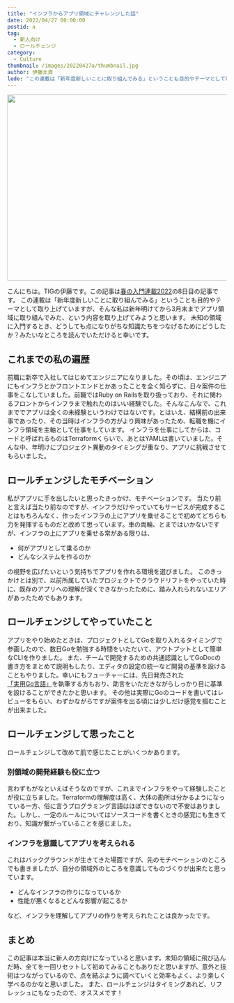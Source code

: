 ```yaml
---
title: "インフラからアプリ領域にチャレンジした話"
date: 2022/04/27 00:00:00
postid: a
tag:
  - 新人向け
  - ロールチェンジ
category:
  - Culture
thumbnail: /images/20220427a/thumbnail.jpg
author: 伊藤太斉
lede: "この連載は「新年度新しいことに取り組んでみる」ということも目的やテーマとして取り上げていますが、そんな私は新年明けてから3月末までアプリ領域に取り組んでみた、という内容を取り上げてみようと思います。未知の領域に入門するとき、どうしても点になりがちな知識たちをつなげるためにどうしたか？みたいなところを読んでいただけると幸いです。"
---
```


<img src="/images/20220427a/change-g898fb62db_640.jpg" alt="" width="640" height="426">

こんにちは。TIGの伊藤です。この記事は[春の入門連載2022](/articles/20220418a)の8日目の記事です。
この連載は「新年度新しいことに取り組んでみる」ということも目的やテーマとして取り上げていますが、そんな私は新年明けてから3月末までアプリ領域に取り組んでみた、という内容を取り上げてみようと思います。
未知の領域に入門するとき、どうしても点になりがちな知識たちをつなげるためにどうしたか？みたいなところを読んでいただけると幸いです。

## これまでの私の遍歴
前職に新卒で入社してはじめてエンジニアになりました。その頃は、エンジニアにもインフラとかフロントエンドとかあったことを全く知らずに、日々案件の仕事をこなしていました。前職ではRuby on Railsを取り扱っており、それに関わるフロントからインフラまで触れたのはいい経験でした。そんなこんなで、これまででアプリは全くの未経験というわけではないです。とはいえ、結構前の出来事であったり、その当時はインフラの方がより興味があったため、転職を機にインフラ領域を主軸として仕事をしています。
インフラを仕事にしてからは、コードと呼ばれるものはTerraformくらいで、あとはYAMLは書いていました。そんな中、年明けにプロジェクト異動のタイミングが重なり、アプリに挑戦させてもらいました。

## ロールチェンジしたモチベーション
私がアプリに手を出したいと思ったきっかけ、モチベーションです。
当たり前と言えば当たり前なのですが、インフラだけやっていてもサービスが完成することはもちろんなく、作ったインフラの上にアプリを乗せることで初めてどちらも力を発揮するものだと改めて思っています。車の両輪、とまではいかないですが、インフラの上にアプリを乗せる常がある限りは、

- 何がアプリとして乗るのか
- どんなシステムを作るのか

の視野を広げたいという気持ちでアプリを作れる環境を選びました。
このきっかけとは別で、以前所属していたプロジェクトでクラウドリフトをやっていた時に、既存のアプリへの理解が深くできなかったために、踏み入れられないエリアがあったためでもあります。

## ロールチェンジしてやっていたこと
アプリをやり始めたときは、プロジェクトとしてGoを取り入れるタイミングで参画したので、数日Goを勉強する時間をいただいて、アウトプットとして簡単なCLIを作りました。
また、チームで開発するための共通認識としてGoDocの書き方をまとめて説明もしたり、エディタの設定の統一など開発の基準を設けることもやりました。幸いにもフューチャーには、先日発売された[「実用Go言語」](https://www.oreilly.co.jp/books/9784873119694/)を執筆する方もおり、助言をいただきながらしっかり目に基準を設けることができたかと思います。
その他は実際にGoのコードを書いてはレビューをもらい、わずかながらですが案件を出る頃には少しだけ感覚を掴むことが出来ました。

## ロールチェンジして思ったこと
ロールチェンジして改めて肌で感じたことがいくつかあります。

### 別領域の開発経験も役に立つ
言わずもがなといえばそうなのですが、これまでインフラをやって経験したことが役に立ちました。Terraformの理解度は高く、大体の勘所は分かるようになっている一方、俗に言うプログラミング言語はほぼできないので不安はありました。しかし、一定のルールについてはソースコードを書くときの感覚にも生きており、知識が繋がっていることを感じました。

### インフラを意識してアプリを考えられる
これはバックグラウンドが生きてきた場面ですが、先のモチベーションのところでも書きましたが、自分の領域外のところを意識してものづくりが出来たと思っています。

- どんなインフラの作りになっているか
- 性能が悪くなるとどんな影響が起こるか

など、インフラを理解してアプリの作りを考えられたことは良かったです。

## まとめ
この記事は本当に新人の方向けになっていると思います。未知の領域に飛び込んだ時、全てを一回リセットして初めてみることもありだと思いますが、意外と技術はつながっているので、点を結ぶように調べていくと効率もよく、より楽しく学べるのかなと思いました。
また、ロールチェンジはタイミングあれど、リフレッシュにもなったので、オススメです！

